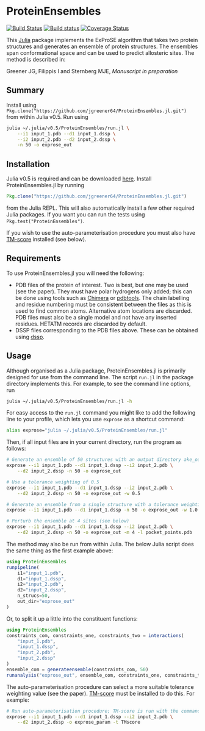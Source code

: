 # ProteinEnsembles

[![Build Status](https://travis-ci.org/jgreener64/ProteinEnsembles.jl.svg?branch=master)](https://travis-ci.org/jgreener64/ProteinEnsembles.jl)
[![Build status](https://ci.appveyor.com/api/projects/status/flfqouj1otkuf1rk?svg=true)](https://ci.appveyor.com/project/jgreener64/proteinensembles-jl)
[![Coverage Status](https://coveralls.io/repos/github/jgreener64/ProteinEnsembles.jl/badge.svg?branch=master)](https://coveralls.io/github/jgreener64/ProteinEnsembles.jl?branch=master)

This [Julia](http://julialang.org/) package implements the ExProSE algorithm that takes two protein structures and generates an ensemble of protein structures. The ensembles span conformational space and can be used to predict allosteric sites. The method is described in:

Greener JG, Filippis I and Sternberg MJE, *Manuscript in preparation*


## Summary

Install using `Pkg.clone("https://github.com/jgreener64/ProteinEnsembles.jl.git")` from within Julia v0.5. Run using

```bash
julia ~/.julia/v0.5/ProteinEnsembles/run.jl \
    --i1 input_1.pdb --d1 input_1.dssp \
    --i2 input_2.pdb --d2 input_2.dssp \
    -n 50 -o exprose_out
```


## Installation

Julia v0.5 is required and can be downloaded [here](http://julialang.org/downloads). Install ProteinEnsembles.jl by running

```julia
Pkg.clone("https://github.com/jgreener64/ProteinEnsembles.jl.git")
```

from the Julia REPL. This will also automatically install a few other required Julia packages. If you want you can run the tests using `Pkg.test("ProteinEnsembles")`.

If you wish to use the auto-parameterisation procedure you must also have [TM-score](http://zhanglab.ccmb.med.umich.edu/TM-score) installed (see below).


## Requirements

To use ProteinEnsembles.jl you will need the following:
- PDB files of the protein of interest. Two is best, but one may be used (see the paper). They must have polar hydrogens only added; this can be done using tools such as [Chimera](https://www.cgl.ucsf.edu/chimera) or [pdbtools](https://github.com/harmslab/pdbtools). The chain labelling and residue numbering must be consistent between the files as this is used to find common atoms. Alternative atom locations are discarded. PDB files must also be a single model and not have any inserted residues. HETATM records are discarded by default.
- DSSP files corresponding to the PDB files above. These can be obtained using [dssp](http://swift.cmbi.ru.nl/gv/dssp).


## Usage

Although organised as a Julia package, ProteinEnsembles.jl is primarily designed for use from the command line. The script `run.jl` in the package directory implements this. For example, to see the command line options, run

```bash
julia ~/.julia/v0.5/ProteinEnsembles/run.jl -h
```

For easy access to the `run.jl` command you might like to add the following line to your profile, which lets you use `exprose` as a shortcut command:

```bash
alias exprose="julia ~/.julia/v0.5/ProteinEnsembles/run.jl"
```

Then, if all input files are in your current directory, run the program as follows:

```bash
# Generate an ensemble of 50 structures with an output directory ake_out
exprose --i1 input_1.pdb --d1 input_1.dssp --i2 input_2.pdb \
    --d2 input_2.dssp -n 50 -o exprose_out

# Use a tolerance weighting of 0.5
exprose --i1 input_1.pdb --d1 input_1.dssp --i2 input_2.pdb \
    --d2 input_2.dssp -n 50 -o exprose_out -w 0.5

# Generate an ensemble from a single structure with a tolerance weighting of 1.0
exprose --i1 input_1.pdb --d1 input_1.dssp -n 50 -o exprose_out -w 1.0

# Perturb the ensemble at 4 sites (see below)
exprose --i1 input_1.pdb --d1 input_1.dssp --i2 input_2.pdb \
    --d2 input_2.dssp -n 50 -o exprose_out -m 4 -l pocket_points.pdb
```

The method may also be run from within Julia. The below Julia script does the same thing as the first example above:

```julia
using ProteinEnsembles
runpipeline(
    i1="input_1.pdb",
    d1="input_1.dssp",
    i2="input_2.pdb",
    d2="input_2.dssp",
    n_strucs=50,
    out_dir="exprose_out"
)
```

Or, to split it up a little into the constituent functions:

```julia
using ProteinEnsembles
constraints_com, constraints_one, constraints_two = interactions(
    "input_1.pdb",
    "input_1.dssp",
    "input_2.pdb",
    "input_2.dssp"
)
ensemble_com = generateensemble(constraints_com, 50)
runanalysis("exprose_out", ensemble_com, constraints_one, constraints_two)
```

The auto-parameterisation procedure can select a more suitable tolerance weighting value (see the paper). [TM-score](http://zhanglab.ccmb.med.umich.edu/TM-score) must be installed to do this. For example:

```bash
# Run auto-parameterisation procedure; TM-score is run with the command TMscore
exprose --i1 input_1.pdb --d1 input_1.dssp --i2 input_2.pdb \
    --d2 input_2.dssp -o exprose_param -t TMscore
```
